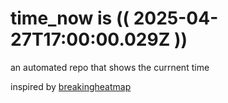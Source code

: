 # time_now is (( 2025-04-27T17:00:00.029Z ))

an automated repo that shows the currnent time

inspired by [breakingheatmap](https://github.com/breakingheatmap/breakingheatmap)
